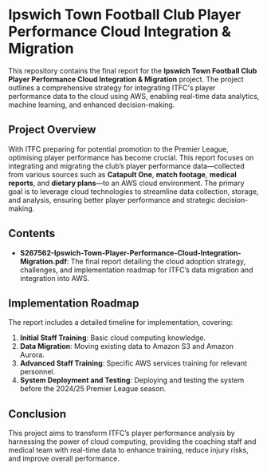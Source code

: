 # Ipswich Town Football Club Player Performance Cloud Integration & Migration

This repository contains the final report for the **Ipswich Town Football Club Player Performance Cloud Integration & Migration** project. The project outlines a comprehensive strategy for integrating ITFC's player performance data to the cloud using AWS, enabling real-time data analytics, machine learning, and enhanced decision-making.

## Project Overview

With ITFC preparing for potential promotion to the Premier League, optimising player performance has become crucial. This report focuses on integrating and migrating the club’s player performance data—collected from various sources such as **Catapult One**, **match footage**, **medical reports**, and **dietary plans**—to an AWS cloud environment. The primary goal is to leverage cloud technologies to streamline data collection, storage, and analysis, ensuring better player performance and strategic decision-making.

## Contents

- **S267562-Ipswich-Town-Player-Performance-Cloud-Integration-Migration.pdf**: The final report detailing the cloud adoption strategy, challenges, and implementation roadmap for ITFC’s data migration and integration into AWS.

## Implementation Roadmap
The report includes a detailed timeline for implementation, covering:
1. **Initial Staff Training**: Basic cloud computing knowledge.
2. **Data Migration**: Moving existing data to Amazon S3 and Amazon Aurora.
3. **Advanced Staff Training**: Specific AWS services training for relevant personnel.
4. **System Deployment and Testing**: Deploying and testing the system before the 2024/25 Premier League season.

## Conclusion

This project aims to transform ITFC’s player performance analysis by harnessing the power of cloud computing, providing the coaching staff and medical team with real-time data to enhance training, reduce injury risks, and improve overall performance.
